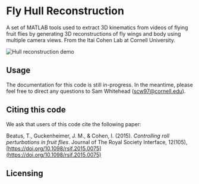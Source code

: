 # Fly Hull Reconstruction
A set of MATLAB tools used to extract 3D kinematics from videos of flying fruit flies by generating 3D reconstructions of fly wings and body using multiple camera views. From the Itai Cohen Lab at Cornell University.

![Hull reconstruction demo](https://github.com/itaicohengroup/Fly-Hull-Reconstruction/blob/master/hull_reconstruction_demo.gif)

## Usage
The documentation for this code is still in-progress. In the meantime, please feel free to direct any questions to Sam Whitehead (<scw97@cornell.edu>).

## Citing this code
We ask that users of this code cite the following paper:

Beatus, T., Guckenheimer, J. M., & Cohen, I. (2015). *Controlling roll perturbations in fruit flies*. Journal of The Royal Society Interface, 12(105), [https://doi.org/10.1098/rsif.2015.0075](https://doi.org/10.1098/rsif.2015.0075)

## Licensing
